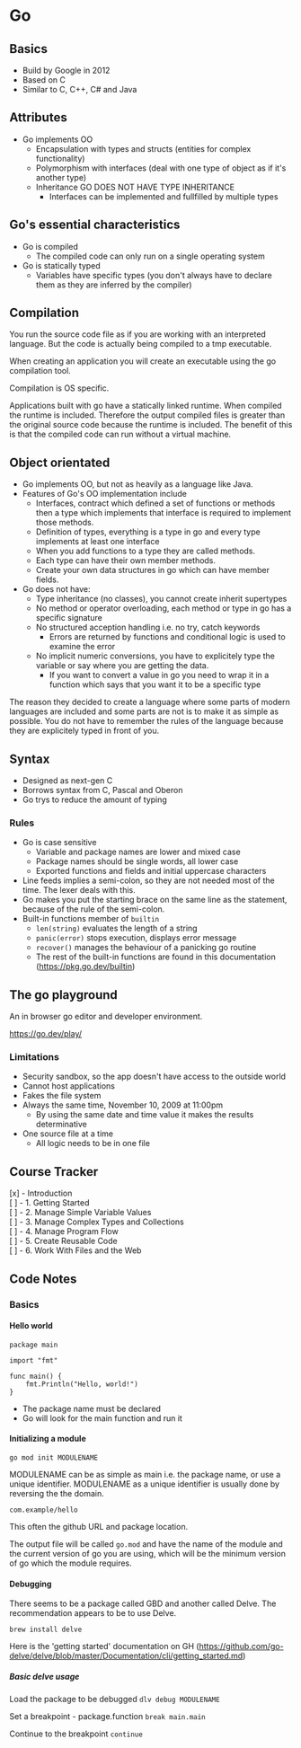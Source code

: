 # Go 

## Basics

- Build by Google in 2012
- Based on C
- Similar to C, C++, C# and Java

## Attributes

- Go implements OO
	- Encapsulation with types and structs (entities for complex functionality)
	- Polymorphism with interfaces (deal with one type of object as if it's another type)
	- Inheritance GO DOES NOT HAVE TYPE INHERITANCE
		- Interfaces can be implemented and fullfilled by multiple types

## Go's essential characteristics

- Go is compiled
	- The compiled code can only run on a single operating system
- Go is statically typed
	- Variables have specific types (you don't always have to declare them as they are inferred by the compiler)

## Compilation

You run the source code file as if you are working with an interpreted language.
But the code is actually being compiled to a tmp executable.

When creating an application you will create an executable using the go compilation tool.

Compilation is OS specific.

Applications built with go have a statically linked runtime. When compiled the runtime is included. Therefore the output compiled files is greater than the original source code because the runtime is included. The benefit of this is that the compiled code can run without a virtual machine.

## Object orientated

- Go implements OO, but not as heavily as a language like Java.
- Features of Go's OO implementation include
	- Interfaces, contract which defined a set of functions or methods then a type which implements that interface is required to implement those methods.
	- Definition of types, everything is a type in go and every type implements at least one interface
	- When you add functions to a type they are called methods.
	- Each type can have their own member methods.
	- Create your own data structures in go which can have member fields.
- Go does not have:
	- Type inheritance (no classes), you cannot create inherit supertypes
	- No method or operator overloading, each method or type in go has a specific signature
	- No structured acception handling i.e. no try, catch keywords
		- Errors are returned by functions and conditional logic is used to examine the error
	- No implicit numeric conversions, you have to explicitely type the variable or say where you are getting the data.
		- If you want to convert a value in go you need to wrap it in a function which says that you want it to be a specific type

The reason they decided to create a language where some parts of modern languages are included and some parts are not is to make it as simple as possible. You do not have to remember the rules of the language because they are explicitely typed in front of you.

## Syntax

- Designed as next-gen C
- Borrows syntax from C, Pascal and Oberon
- Go trys to reduce the amount of typing

### Rules

- Go is case sensitive
	- Variable and package names are lower and mixed case
	- Package names should be single words, all lower case
	- Exported functions and fields and initial uppercase characters
- Line feeds implies a semi-colon, so they are not needed most of the time. The lexer deals with this.
- Go makes you put the starting brace on the same line as the statement, because of the rule of the semi-colon.
- Built-in functions member of `builtin`
	- `len(string)` evaluates the length of a string
	- `panic(error)` stops execution, displays error message
	- `recover()` manages the behaviour of a panicking go routine
	- The rest of the built-in functions are found in this documentation (https://pkg.go.dev/builtin)

## The go playground

An in browser go editor and developer environment.

https://go.dev/play/

### Limitations

- Security sandbox, so the app doesn't have access to the outside world
- Cannot host applications
- Fakes the file system
- Always the same time, November 10, 2009 at 11:00pm
	- By using the same date and time value it makes the results determinative
- One source file at a time
	- All logic needs to be in one file

## Course Tracker

[x] - Introduction  
[ ] - 1. Getting Started  
[ ] - 2. Manage Simple Variable Values  
[ ] - 3. Manage Complex Types and Collections  
[ ] - 4. Manage Program Flow  
[ ] - 5. Create Reusable Code  
[ ] - 6. Work With Files and the Web  

## Code Notes

### Basics

#### Hello world

```
package main

import "fmt"

func main() {
	fmt.Println("Hello, world!")
}
``` 

- The package name must be declared
- Go will look for the main function and run it

#### Initializing a module

`go mod init MODULENAME`

MODULENAME can be as simple as main i.e. the package name, or use a unique identifier.
MODULENAME as a unique identifier is usually done by reversing the the domain.

`com.example/hello`

This often the github URL and package location.

The output file will be called `go.mod` and have the name of the module and the current version of go you are using, which will be the minimum version of go which the module requires.

#### Debugging

There seems to be a package called GBD and another called Delve. The recommendation appears to be to use Delve.

`brew install delve`

Here is the 'getting started' documentation on GH (https://github.com/go-delve/delve/blob/master/Documentation/cli/getting_started.md)

##### Basic delve usage

Load the package to be debugged
`dlv debug MODULENAME`

Set a breakpoint - package.function
`break main.main`

Continue to the breakpoint
`continue`
